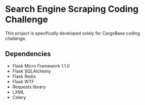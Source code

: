 # Search Engine Scraping Coding Challenge

This project is specifically developed solely for CargoBase coding challenge.


## Dependencies
+ Flask Micro Framework 1.1.0
+ Flask SQLAlchemy
+ Flask Redis
+ Flask WTF
+ Requests library
+ LXML
+ Celery
